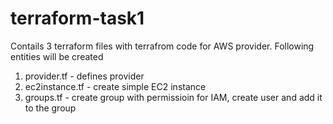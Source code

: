 # terraform-task1

Contails 3 terraform files with terrafrom code for AWS provider. Following entities will be created
1) provider.tf - defines provider
2) ec2instance.tf - create simple EC2 instance
3) groups.tf - create group with permissioin for IAM, create user and add it to the group